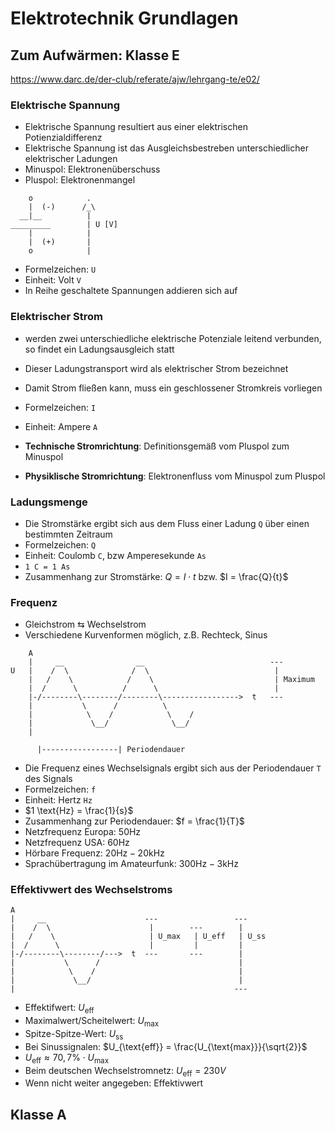# Elektrotechnik Grundlagen

## Zum Aufwärmen: Klasse E

https://www.darc.de/der-club/referate/ajw/lehrgang-te/e02/

### Elektrische Spannung

- Elektrische Spannung resultiert aus einer elektrischen Potienzialdifferenz
- Elektrische Spannung ist das Ausgleichsbestreben unterschiedlicher elektrischer Ladungen
- Minuspol: Elektronenüberschuss
- Pluspol: Elektronenmangel

```
    o            .
    |  (-)      /_\
  __|__          |
_________        | U [V]
    |            |
    |  (+)       |
    o            |
```

- Formelzeichen: `U`
- Einheit: Volt `V`
- In Reihe geschaltete Spannungen addieren sich auf

### Elektrischer Strom

- werden zwei unterschiedliche elektrische Potenziale leitend verbunden, so findet ein Ladungsausgleich statt
- Dieser Ladungstransport wird als elektrischer Strom bezeichnet
- Damit Strom fließen kann, muss ein geschlossener Stromkreis vorliegen
- Formelzeichen: `I`
- Einheit: Ampere `A`

- **Technische Stromrichtung**: Definitionsgemäß vom Pluspol zum Minuspol
- **Physiklische Stromrichtung**: Elektronenfluss vom Minuspol zum Pluspol

### Ladungsmenge

- Die Stromstärke ergibt sich aus dem Fluss einer Ladung `Q` über einen bestimmten Zeitraum
- Formelzeichen: `Q`
- Einheit: Coulomb `C`, bzw Amperesekunde `As`
- `1 C = 1 As`
- Zusammenhang zur Stromstärke: $Q = I \cdot t$ bzw. $I = \frac{Q}{t}$

### Frequenz

- Gleichstrom &lrarr; Wechselstrom
- Verschiedene Kurvenformen möglich, z.B. Rechteck, Sinus

```
    A
    |     __                __                            ---
U   |    /  \              /  \                            |
    |   /    \            /    \                           | Maximum
    |  /      \          /      \                          |
    |-/--------\--------/--------\----------------->  t   ---
    |           \      /          \
    |            \    /            \    /
    |             \__/              \__/
    |

      |-----------------| Periodendauer
```

- Die Frequenz eines Wechselsignals ergibt sich aus der Periodendauer `T` des Signals
- Formelzeichen: `f`
- Einheit: Hertz `Hz`
- $1 \text{Hz} = \frac{1}{s}$
- Zusammenhang zur Periodendauer: $f = \frac{1}{T}$
- Netzfrequenz Europa: $50 \text{Hz}$
- Netzfrequenz USA: $60 \text{Hz}$
- Hörbare Frequenz: $20 \text{Hz} - 20 \text{kHz}$
- Sprachübertragung im Amateurfunk: $300 \text{Hz} - 3 \text{kHz}$

### Effektivwert des Wechselstroms

```
A
|     __                      ---                 ---
|    /  \                      |        ---        |
|   /    \                     | U_max   | U_eff   | U_ss
|  /      \                    |         |         |
|-/--------\--------/--->  t  ---       ---        |
|           \      /                               |
|            \    /                                |
|             \__/                                 |
|                                                 ---
```
* Effektifwert: $U_{\text{eff}}$
* Maximalwert/Scheitelwert: $U_{\text{max}}$
* Spitze-Spitze-Wert: $U_{\text{ss}}$
* Bei Sinussignalen: $U_{\text{eff}} = \frac{U_{\text{max}}}{\sqrt{2}}$
* $U_{\text{eff}} \approx 70,7\% \cdot U_{\text{max}}$
* Beim deutschen Wechselstromnetz: $U_{\text{eff}} = 230V$
* Wenn nicht weiter angegeben: Effektivwert

## Klasse A
